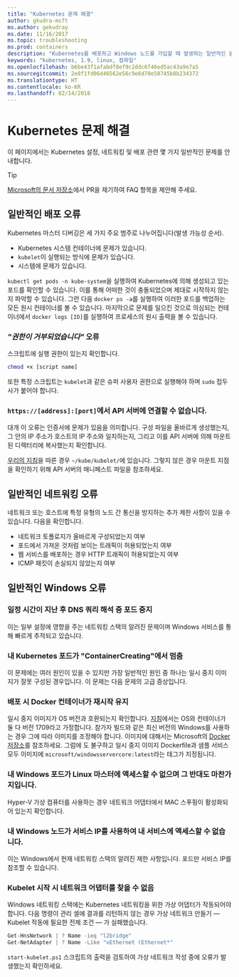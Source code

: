 ```yaml
---
title: "Kubernetes 문제 해결"
author: gkudra-msft
ms.author: gekudray
ms.date: 11/16/2017
ms.topic: troubleshooting
ms.prod: containers
description: "Kubernetes를 배포하고 Windows 노드를 가입할 때 발생하는 일반적인 문제에 대한 해결 방법입니다."
keywords: "kubernetes, 1.9, linux, 컴파일"
ms.openlocfilehash: b6be43f1afabdf8ef9c2ddc6f46ed5ac43a9e7a5
ms.sourcegitcommit: 2e8f1fd06d46562e56c9e6d70e50745b8b234372
ms.translationtype: HT
ms.contentlocale: ko-KR
ms.lasthandoff: 02/14/2018
---
```

# <a name="troubleshooting-kubernetes"></a>Kubernetes 문제 해결 #
이 페이지에서는 Kubernetes 설정, 네트워킹 및 배포 관련 몇 가지 일반적인 문제를 안내합니다.

> [!tip]
> [Microsoft의 문서 저장소](https://github.com/MicrosoftDocs/Virtualization-Documentation/)에서 PR을 제기하여 FAQ 항목을 제안해 주세요.


## <a name="common-deployment-errors"></a>일반적인 배포 오류 ##
Kubernetes 마스터 디버깅은 세 가지 주요 범주로 나누어집니다(발생 가능성 순서).

  - Kubernetes 시스템 컨테이너에 문제가 있습니다.
  - `kubelet`이 실행되는 방식에 문제가 있습니다.
  - 시스템에 문제가 있습니다.


`kubectl get pods -n kube-system`을 실행하여 Kubernetes에 의해 생성되고 있는 포드를 확인할 수 있습니다. 이를 통해 어떠한 것이 충돌되었으며 제대로 시작하지 않는지 파악할 수 있습니다. 그런 다음 `docker ps -a`를 실행하여 이러한 포드를 백업하는 모든 원시 컨테이너를 볼 수 있습니다. 마지막으로 문제를 일으킨 것으로 의심되는 컨테이너에서 `docker logs [ID]`를 실행하여 프로세스의 원시 출력을 볼 수 있습니다.


### <a name="permission-denied-errors"></a>_"권한이 거부되었습니다"_ 오류 ###
스크립트에 실행 권한이 있는지 확인합니다.

```bash
chmod +x [script name]
```

또한 특정 스크립트는 `kubelet`과 같은 슈퍼 사용자 권한으로 실행해야 하며 `sudo` 접두사가 붙어야 합니다.


### <a name="cannot-connect-to-the-api-server-at-httpsaddressport"></a>`https://[address]:[port]`에서 API 서버에 연결할 수 없습니다. ###
대개 이 오류는 인증서에 문제가 있음을 의미합니다. 구성 파일을 올바르게 생성했는지, 그 안의 IP 주소가 호스트의 IP 주소와 일치하는지, 그리고 이를 API 서버에 의해 마운트된 디렉터리에 복사했는지 확인합니다.

[우리의 지침](./creating-a-linux-master)을 따른 경우 `~/kube/kubelet/`에 있습니다. 그렇지 않은 경우 마운트 지점을 확인하기 위해 API 서버의 매니페스트 파일을 참조하세요.


## <a name="common-networking-errors"></a>일반적인 네트워킹 오류 ##
네트워크 또는 호스트에 특정 유형의 노드 간 통신을 방지하는 추가 제한 사항이 있을 수 있습니다. 다음을 확인합니다.

  - 네트워크 토폴로지가 올바르게 구성되었는지 여부
  - 포드에서 가져온 것처럼 보이는 트래픽이 허용되었는지 여부
  - 웹 서비스를 배포하는 경우 HTTP 트래픽이 허용되었는지 여부
  - ICMP 패킷이 손실되지 않았는지 여부


<!-- ### My Linux node cannot ping my Windows pods ### -->

## <a name="common-windows-errors"></a>일반적인 Windows 오류 ##

### <a name="pods-stop-resolving-dns-queries-successfully-after-some-time-alive"></a>일정 시간이 지난 후 DNS 쿼리 해석 중 포드 중지 ###
이는 일부 설정에 영향을 주는 네트워킹 스택의 알려진 문제이며 Windows 서비스를 통해 빠르게 추적되고 있습니다.


### <a name="my-kubernetes-pods-are-stuck-at-containercreating"></a>내 Kubernetes 포드가 "ContainerCreating"에서 멈춤 ###
이 문제에는 여러 원인이 있을 수 있지만 가장 일반적인 원인 중 하나는 일시 중지 이미지가 잘못 구성된 경우입니다. 이 문제는 다음 문제의 고급 증상입니다.


### <a name="when-deploying-docker-containers-keep-restarting"></a>배포 시 Docker 컨테이너가 재시작 유지 ###
일시 중지 이미지가 OS 버전과 호환되는지 확인합니다. [지침](./getting-started-kubernetes-windows.md)에서는 OS와 컨테이너가 둘 다 버전 1709라고 가정합니다. 참가자 빌드와 같은 최신 버전의 Windows를 사용하는 경우 그에 따라 이미지를 조정해야 합니다. 이미지에 대해서는 Microsoft의 [Docker 저장소](https://hub.docker.com/u/microsoft/)를 참조하세요. 그럼에 도 불구하고 일시 중지 이미지 Dockerfile과 샘플 서비스 모두 이미지에 `microsoft/windowsservercore:latest`라는 태그가 지정됩니다.


### <a name="my-windows-pods-cannot-access-the-linux-master-or-vice-versa"></a>내 Windows 포드가 Linux 마스터에 액세스할 수 없으며 그 반대도 마찬가지입니다. ###
Hyper-V 가상 컴퓨터를 사용하는 경우 네트워크 어댑터에서 MAC 스푸핑이 활성화되어 있는지 확인합니다.


### <a name="my-windows-node-cannot-access-my-services-using-the-service-ip"></a>내 Windows 노드가 서비스 IP를 사용하여 내 서비스에 액세스할 수 없습니다. ###
이는 Windows에서 현재 네트워킹 스택의 알려진 제한 사항입니다. 포드만 서비스 IP를 참조할 수 있습니다.


### <a name="no-network-adapter-is-found-when-starting-kubelet"></a>Kubelet 시작 시 네트워크 어댑터를 찾을 수 없음 ###
Windows 네트워킹 스택에는 Kubernetes 네트워킹을 위한 가상 어댑터가 작동되어야 합니다. 다음 명령이 관리 셀에 결과를 리턴하지 않는 경우 가상 네트워크 만들기 &mdash; Kubelet 작동에 필요한 전제 조건 &mdash; 가 실패했습니다.

```powershell
Get-HnsNetwork | ? Name -ieq "l2bridge"
Get-NetAdapter | ? Name -Like "vEthernet (Ethernet*"
```

`start-kubelet.ps1` 스크립트의 출력을 검토하여 가상 네트워크 작성 중에 오류가 발생했는지 확인하세요.

